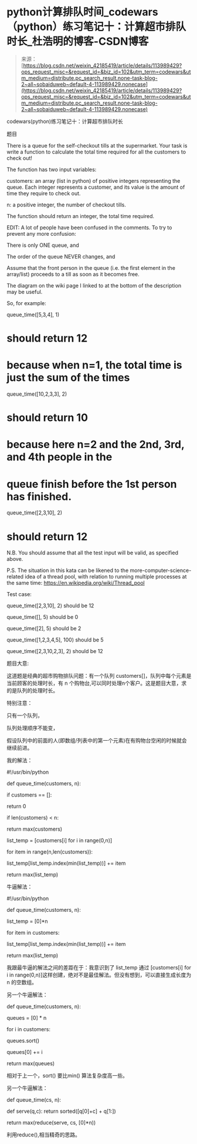 <!--yml
category: codewars
date: 2022-08-13 11:52:19
-->

# python计算排队时间_codewars（python）练习笔记十：计算超市排队时长_杜浩明的博客-CSDN博客

> 来源：[https://blog.csdn.net/weixin_42185419/article/details/113989429?ops_request_misc=&request_id=&biz_id=102&utm_term=codewars&utm_medium=distribute.pc_search_result.none-task-blog-2~all~sobaiduweb~default-4-113989429.nonecase](https://blog.csdn.net/weixin_42185419/article/details/113989429?ops_request_misc=&request_id=&biz_id=102&utm_term=codewars&utm_medium=distribute.pc_search_result.none-task-blog-2~all~sobaiduweb~default-4-113989429.nonecase)

codewars(python)练习笔记十：计算超市排队时长

题目

There is a queue for the self-checkout tills at the supermarket. Your task is write a function to calculate the total time required for all the customers to check out!

The function has two input variables:

customers: an array (list in python) of positive integers representing the queue. Each integer represents a customer, and its value is the amount of time they require to check out.

n: a positive integer, the number of checkout tills.

The function should return an integer, the total time required.

EDIT: A lot of people have been confused in the comments. To try to prevent any more confusion:

There is only ONE queue, and

The order of the queue NEVER changes, and

Assume that the front person in the queue (i.e. the first element in the array/list) proceeds to a till as soon as it becomes free.

The diagram on the wiki page I linked to at the bottom of the description may be useful.

So, for example:

queue_time([5,3,4], 1)

# should return 12

# because when n=1, the total time is just the sum of the times

queue_time([10,2,3,3], 2)

# should return 10

# because here n=2 and the 2nd, 3rd, and 4th people in the

# queue finish before the 1st person has finished.

queue_time([2,3,10], 2)

# should return 12

N.B. You should assume that all the test input will be valid, as specified above.

P.S. The situation in this kata can be likened to the more-computer-science-related idea of a thread pool, with relation to running multiple processes at the same time: https://en.wikipedia.org/wiki/Thread_pool

Test case:

queue_time([2,3,10], 2) should be 12

queue_time([], 5) should be 0

queue_time([2], 5) should be 2

queue_time([1,2,3,4,5], 100) should be 5

queue_time([2,3,10,2,3], 2) should be 12

题目大意:

这道题是经典的超市购物排队问题：有一个队列 customers[]，队列中每个元素是当前顾客的处理时长，有 n 个购物台,可以同时处理n个客户。这是题目大意，求的是队列的处理时长。

特别注意：

只有一个队列，

队列处理顺序不能变，

假设队列中的前面的人(即数组/列表中的第一个元素)在有购物台空闲的时候就会继续前进。

我的解法：

#!/usr/bin/python

def queue_time(customers, n):

if customers == []:

return 0

if len(customers) < n:

return max(customers)

list_temp = [customers[i] for i in range(0,n)]

for item in range(n,len(customers)):

list_temp[list_temp.index(min(list_temp))] += item

return max(list_temp)

牛逼解法：

#!/usr/bin/python

def queue_time(customers, n):

list_temp = [0]*n

for item in customers:

list_temp[list_temp.index(min(list_temp))] += item

return max(list_temp)

我跟最牛逼的解法之间的差距在于：我意识到了 list_temp 通过 [customers[i] for i in range(0,n)]这样创建，绝对不是最佳解法。但没有想到，可以直接生成长度为n 的空数组。

另一个牛逼解法：

def queue_time(customers, n):

queues = [0] * n

for i in customers:

queues.sort()

queues[0] += i

return max(queues)

相对于上一个，sort() 要比min() 算法复杂度高一些。

另一个牛逼解法：

def queue_time(cs, n):

def serve(q,c): return sorted([q[0]+c] + q[1:])

return max(reduce(serve, cs, [0]*n))

利用reduce(),相当精奇的思路。